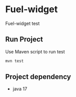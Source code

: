 # Fuel-widget

Fuel-widget test

## Run Project

Use Maven script to run test

```bash
mvn test
```

## Project dependency

- java 17